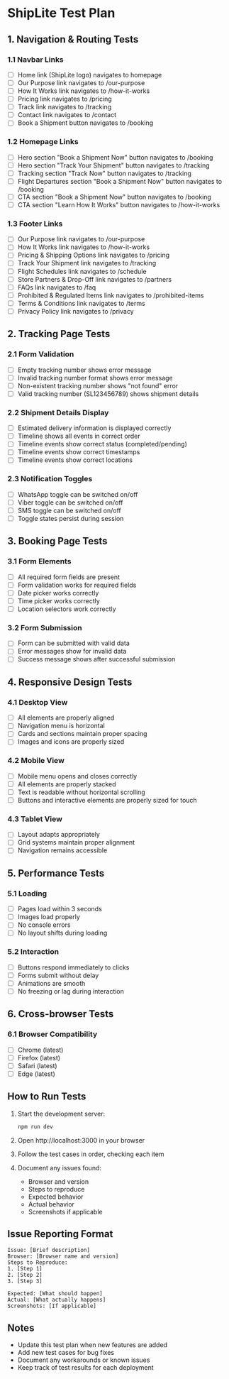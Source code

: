 # ShipLite Test Plan

## 1. Navigation & Routing Tests

### 1.1 Navbar Links
- [ ] Home link (ShipLite logo) navigates to homepage
- [ ] Our Purpose link navigates to /our-purpose
- [ ] How It Works link navigates to /how-it-works
- [ ] Pricing link navigates to /pricing
- [ ] Track link navigates to /tracking
- [ ] Contact link navigates to /contact
- [ ] Book a Shipment button navigates to /booking

### 1.2 Homepage Links
- [ ] Hero section "Book a Shipment Now" button navigates to /booking
- [ ] Hero section "Track Your Shipment" button navigates to /tracking
- [ ] Tracking section "Track Now" button navigates to /tracking
- [ ] Flight Departures section "Book a Shipment Now" button navigates to /booking
- [ ] CTA section "Book a Shipment Now" button navigates to /booking
- [ ] CTA section "Learn How It Works" button navigates to /how-it-works

### 1.3 Footer Links
- [ ] Our Purpose link navigates to /our-purpose
- [ ] How It Works link navigates to /how-it-works
- [ ] Pricing & Shipping Options link navigates to /pricing
- [ ] Track Your Shipment link navigates to /tracking
- [ ] Flight Schedules link navigates to /schedule
- [ ] Store Partners & Drop-Off link navigates to /partners
- [ ] FAQs link navigates to /faq
- [ ] Prohibited & Regulated Items link navigates to /prohibited-items
- [ ] Terms & Conditions link navigates to /terms
- [ ] Privacy Policy link navigates to /privacy

## 2. Tracking Page Tests

### 2.1 Form Validation
- [ ] Empty tracking number shows error message
- [ ] Invalid tracking number format shows error message
- [ ] Non-existent tracking number shows "not found" error
- [ ] Valid tracking number (SL123456789) shows shipment details

### 2.2 Shipment Details Display
- [ ] Estimated delivery information is displayed correctly
- [ ] Timeline shows all events in correct order
- [ ] Timeline events show correct status (completed/pending)
- [ ] Timeline events show correct timestamps
- [ ] Timeline events show correct locations

### 2.3 Notification Toggles
- [ ] WhatsApp toggle can be switched on/off
- [ ] Viber toggle can be switched on/off
- [ ] SMS toggle can be switched on/off
- [ ] Toggle states persist during session

## 3. Booking Page Tests

### 3.1 Form Elements
- [ ] All required form fields are present
- [ ] Form validation works for required fields
- [ ] Date picker works correctly
- [ ] Time picker works correctly
- [ ] Location selectors work correctly

### 3.2 Form Submission
- [ ] Form can be submitted with valid data
- [ ] Error messages show for invalid data
- [ ] Success message shows after successful submission

## 4. Responsive Design Tests

### 4.1 Desktop View
- [ ] All elements are properly aligned
- [ ] Navigation menu is horizontal
- [ ] Cards and sections maintain proper spacing
- [ ] Images and icons are properly sized

### 4.2 Mobile View
- [ ] Mobile menu opens and closes correctly
- [ ] All elements are properly stacked
- [ ] Text is readable without horizontal scrolling
- [ ] Buttons and interactive elements are properly sized for touch

### 4.3 Tablet View
- [ ] Layout adapts appropriately
- [ ] Grid systems maintain proper alignment
- [ ] Navigation remains accessible

## 5. Performance Tests

### 5.1 Loading
- [ ] Pages load within 3 seconds
- [ ] Images load properly
- [ ] No console errors
- [ ] No layout shifts during loading

### 5.2 Interaction
- [ ] Buttons respond immediately to clicks
- [ ] Forms submit without delay
- [ ] Animations are smooth
- [ ] No freezing or lag during interaction

## 6. Cross-browser Tests

### 6.1 Browser Compatibility
- [ ] Chrome (latest)
- [ ] Firefox (latest)
- [ ] Safari (latest)
- [ ] Edge (latest)

## How to Run Tests

1. Start the development server:
   ```bash
   npm run dev
   ```

2. Open http://localhost:3000 in your browser

3. Follow the test cases in order, checking each item

4. Document any issues found:
   - Browser and version
   - Steps to reproduce
   - Expected behavior
   - Actual behavior
   - Screenshots if applicable

## Issue Reporting Format

```
Issue: [Brief description]
Browser: [Browser name and version]
Steps to Reproduce:
1. [Step 1]
2. [Step 2]
3. [Step 3]

Expected: [What should happen]
Actual: [What actually happens]
Screenshots: [If applicable]
```

## Notes

- Update this test plan when new features are added
- Add new test cases for bug fixes
- Document any workarounds or known issues
- Keep track of test results for each deployment 